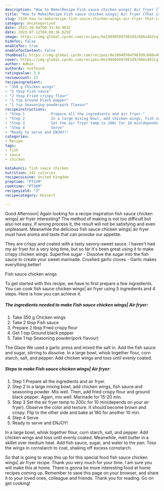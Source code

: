 ```yaml
---
description: "How to Make|Recipe Fish sauce chicken wings| Air fryer {That is Delicious"
title: "How to Make|Recipe Fish sauce chicken wings| Air fryer {That is Delicious"
slug: 1538-how-to-makerecipe-fish-sauce-chicken-wings-air-fryer-that-is-delicious
category: Uncategorized
date: 2022-10-04T00:33:44.903Z
date: 2023-07-12T04:09:36.629Z
image: https://img-global.cpcdn.com/recipes/0e19940504f983d9/680x482cq70/fish-sauce-chicken-wings-air-fryer-recipe-main-photo.jpg
hideToc: false
enableToc: true
enableTocContent: false
thumbnail: https://img-global.cpcdn.com/recipes/0e19940504f983d9/680x482cq70/fish-sauce-chicken-wings-air-fryer-recipe-main-photo.jpg
cover: https://img-global.cpcdn.com/recipes/0e19940504f983d9/680x482cq70/fish-sauce-chicken-wings-air-fryer-recipe-main-photo.jpg
author: Admin
authorAv: notfound
ratingvalue: 3.6
reviewcount: 23
recipeingredient:
- "350 g Chicken wings"
- "2 tbsp Fish sauce"
- "2 tbsp Fried crispy flour"
- "1 tsp Ground black pepper"
- "1 tsp Seasoning powderpork flavour"
recipeinstructions:
- "Step 1            Prepare all the ingredients and air fryer."
- "Step 2            In a large mixing bowl, add chicken wings, fish sauce and seasoning powder. Mix well. Then, add fried crispy flour and ground black pepper. Again, mix well. Marinade for 15-20 min."
- "Step 3            Set the air fryer temp to 200c for 10 min(depends on your air fryer). Observe the color and texture. It should become brown and crispy. Flip to the other side and bake at 180 for another 10 min."
- "Step 4            Serve"
- "Ready to serve and ENJOY!"
categories:
- Recipe
tags:
- fish
- sauce
- chicken

katakunci: fish sauce chicken 
nutrition: 241 calories
recipecuisine: United Kingdom
preptime: "PT12M"
cooktime: "PT36M"
recipeyield: "3"
recipecategory: Dessert

---
```



Good Afternoon| Again looking for a recipe inspiration fish sauce chicken wings| air fryer interesting? The method of making is not too difficult but also not easy. If wrong process it, the result will not be satisfying and even unpleasant. Meanwhile the delicious fish sauce chicken wings| air fryer must have aroma and taste that can provoke our appetite.





They are crispy and coated with a tasty savory-sweet sauce. I haven&#39;t had my air fryer for a very long time, but so far it&#39;s been great using it to make crispy chicken wings. Superfine sugar - Dissolve the sugar into the fish sauce to create your sweet marinade. Crushed garlic cloves - Garlic makes everything better!

Fish sauce chicken wings

To get started with this recipe, we have to first prepare a few ingredients. You can cook fish sauce chicken wings| air fryer using 5 ingredients and 4 steps. Here is how you can achieve it.

<!--inarticleads1-->

##### The ingredients needed to make Fish sauce chicken wings| Air fryer:

1. Take 350 g Chicken wings
1. Take 2 tbsp Fish sauce
1. Prepare 2 tbsp Fried crispy flour
1. Get 1 tsp Ground black pepper
1. Take 1 tsp Seasoning powder(pork flavour)


The Glaze We used a garlic press and mixed the salt in. Add the fish sauce and sugar, stirring to dissolve. In a large bowl, whisk together flour, corn starch, salt, and pepper. Add chicken wings and toss until evenly coated. 

<!--inarticleads2-->

##### Steps to make Fish sauce chicken wings| Air fryer:

1. Step 1            Prepare all the ingredients and air fryer.
1. Step 2            In a large mixing bowl, add chicken wings, fish sauce and seasoning powder. Mix well. Then, add fried crispy flour and ground black pepper. Again, mix well. Marinade for 15-20 min.
1. Step 3            Set the air fryer temp to 200c for 10 min(depends on your air fryer). Observe the color and texture. It should become brown and crispy. Flip to the other side and bake at 180 for another 10 min.
1. Step 4            Serve
1. Ready to serve and ENJOY!

In a large bowl, whisk together flour, corn starch, salt, and pepper. Add chicken wings and toss until evenly coated. Meanwhile, melt butter in a skillet over medium heat. Add fish sauce, sugar, and water to the pan. Toss the wings in cornstarch to coat, shaking off excess cornstarch. 

So that is going to wrap this up for this special food fish sauce chicken wings| air fryer recipe. Thank you very much for your time. I am sure you will make this at home. There is gonna be more interesting food at home recipes coming up. Remember to save this page on your browser, and share it to your loved ones, colleague and friends. Thank you for reading. Go on get cooking!
